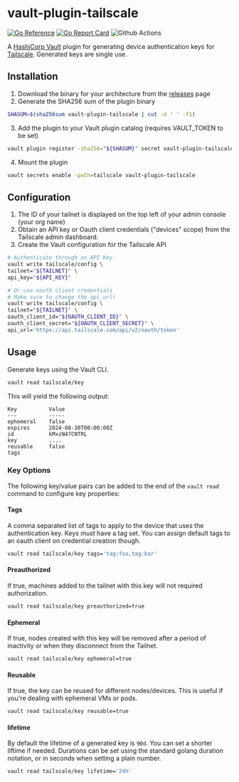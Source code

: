 # vault-plugin-tailscale

[![Go Reference](https://pkg.go.dev/badge/github.com/davidsbond/vault-plugin-tailscale.svg)](https://pkg.go.dev/github.com/davidsbond/vault-plugin-tailscale)
[![Go Report Card](https://goreportcard.com/badge/github.com/davidsbond/vault-plugin-tailscale)](https://goreportcard.com/report/github.com/davidsbond/vault-plugin-tailscale)
![Github Actions](https://github.com/davidsbond/vault-plugin-tailscale/actions/workflows/ci.yml/badge.svg?branch=master)

A [HashiCorp Vault](https://www.vaultproject.io/) plugin for generating device authentication keys for 
[Tailscale](https://tailscale.com). Generated keys are single use.

## Installation

1. Download the binary for your architecture from the [releases](https://github.com/davidsbond/vault-plugin-tailscale/releases) page
2. Generate the SHA256 sum of the plugin binary

```bash
SHASUM=$(sha256sum vault-plugin-tailscale | cut -d ' ' -f1)
```

3. Add the plugin to your Vault plugin catalog (requires VAULT_TOKEN to be set)

```bash
vault plugin register -sha256="${SHASUM}" secret vault-plugin-tailscale
```

4. Mount the plugin

```bash
vault secrets enable -path=tailscale vault-plugin-tailscale 
```

## Configuration

1. The ID of your tailnet is displayed on the top left of your admin console (your org name)
2. Obtain an API key or Oauth client credentials ("devices" scope) from the Tailscale admin dashboard.
3. Create the Vault configuration for the Tailscale API
   

```bash
# Authenticate through an API Key
vault write tailscale/config \
tailnet="${TAILNET}" \
api_key="${API_KEY}"
```

```bash
# Or use oauth client credentials
# Make sure to change the api_url!
vault write tailscale/config \
tailnet="${TAILNET}" \
oauth_client_id="${OAUTH_CLIENT_ID}" \
oauth_client_secret="${OAUTH_CLIENT_SECRET}" \
api_url='https://api.tailscale.com/api/v2/oauth/token'
```

## Usage

Generate keys using the Vault CLI.

```bash
vault read tailscale/key
```

This will yield the following output:

```
Key          Value
---          -----
ephemeral    false
expires      2024-08-30T00:00:00Z
id           kMxzN47CNTRL
key          ....
reusable     false
tags         
```

### Key Options

The following key/value pairs can be added to the end of the `vault read` command to configure key properties:

#### Tags

A comma separated list of tags to apply to the device that uses the authentication key.
Keys _must_ have a tag set. You can assign default tags to an oauth client on credential creation though.

```bash
vault read tailscale/key tags='tag:foo,tag:bar'
```

#### Preauthorized

If true, machines added to the tailnet with this key will not required authorization.

```bash
vault read tailscale/key preauthorized=true
```

#### Ephemeral

If true, nodes created with this key will be removed after a period of inactivity or when they disconnect from the Tailnet.

```bash
vault read tailscale/key ephemeral=true
```

#### Reusable

If true, the key can be reused for different nodes/devices.
This is useful if you're dealing with ephemeral VMs or pods.

```bash
vault read tailscale/key reusable=true
```

#### lifetime

By default the lifetime of a generated key is `90d`. You can set a shorter liftime if needed.
Durations can be set using the standard golang duration notation, or in seconds when setting a plain number.

```bash
vault read tailscale/key lifetime='24h'
```